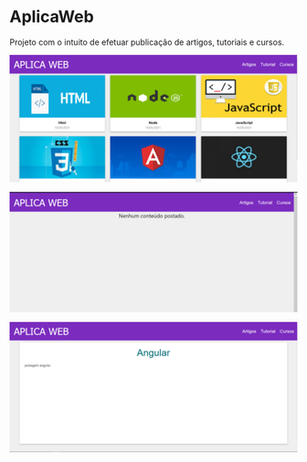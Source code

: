 # AplicaWeb
Projeto com o intuito de efetuar publicação de artigos, tutoriais e cursos.

![alt text](https://raw.githubusercontent.com/hellyssouza/AplicaWeb/master/tela%20principal.PNG)

![alt text](https://github.com/hellyssouza/AplicaWeb/blob/master/nehuma%20postagem.PNG)

![alt text](https://github.com/hellyssouza/AplicaWeb/blob/master/postagem.PNG)
